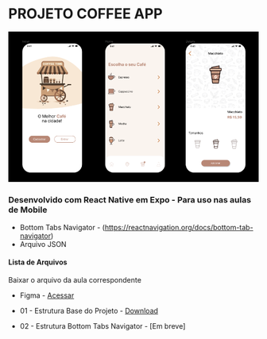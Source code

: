 # PROJETO COFFEE APP
<div align="center"><img src="https://github.com/BrunoWuo/CoffeeApp/blob/main/CoffeeApp.png" width=640></div>

### Desenvolvido com React Native em Expo  - Para uso nas aulas de Mobile
* Bottom Tabs Navigator - (https://reactnavigation.org/docs/bottom-tab-navigator)
* Arquivo JSON

#### Lista de Arquivos
Baixar o arquivo da aula correspondente
* Figma - [Acessar](https://www.figma.com/design/bcInapaaF8GUxbH47EmQ1C/Coffee-App---Design?m=auto&t=QrtzsWcSQfpTDbpM-6)

* 01 - Estrutura Base do Projeto -  [Download](https://github.com/BrunoWuo/CoffeeApp/archive/refs/heads/01EstruturaBase.zip)
* 02 - Estrutura Bottom Tabs Navigator -  [Em breve]




